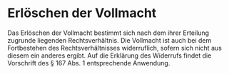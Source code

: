 # Erlöschen der Vollmacht

Das Erlöschen der Vollmacht bestimmt sich nach dem ihrer Erteilung zugrunde liegenden Rechtsverhältnis. Die Vollmacht ist auch bei dem Fortbestehen des Rechtsverhältnisses widerruflich, sofern sich nicht aus diesem ein anderes ergibt. Auf die Erklärung des Widerrufs findet die Vorschrift des § 167 Abs. 1 entsprechende Anwendung. 

